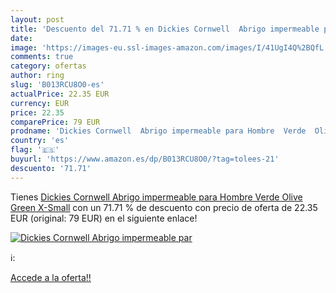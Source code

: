 ```yaml
---
layout: post
title: 'Descuento del 71.71 % en Dickies Cornwell  Abrigo impermeable par'
date: 
image: 'https://images-eu.ssl-images-amazon.com/images/I/41UgI4Q%2BQfL._SL200_.jpg'
comments: true
category: ofertas
author: ring
slug: 'B013RCU8O0-es'
actualPrice: 22.35 EUR
currency: EUR
price: 22.35
comparePrice: 79 EUR
prodname: 'Dickies Cornwell  Abrigo impermeable para Hombre  Verde  Olive Green   X-Small'
country: 'es'
flag: '🇪🇸'
buyurl: 'https://www.amazon.es/dp/B013RCU8O0/?tag=tolees-21'
descuento: '71.71'
---
```


Tienes [Dickies Cornwell  Abrigo impermeable para Hombre  Verde  Olive Green   X-Small](https://www.amazon.es/dp/B013RCU8O0/?tag=tolees-21) con un 71.71 % de descuento con precio de oferta de 22.35 EUR (original: 79 EUR) en el siguiente enlace!

[![Dickies Cornwell  Abrigo impermeable par](https://images-eu.ssl-images-amazon.com/images/I/41UgI4Q%2BQfL._SL200_.jpg)](https://www.amazon.es/dp/B013RCU8O0/?tag=tolees-21)

ℹ️:


[Accede a la oferta!!](https://www.amazon.es/dp/B013RCU8O0/?tag=tolees-21)
